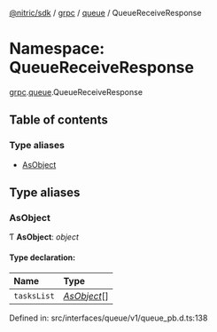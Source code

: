 [@nitric/sdk](../README.md) / [grpc](grpc.md) / [queue](grpc.queue.md) / QueueReceiveResponse

# Namespace: QueueReceiveResponse

[grpc](grpc.md).[queue](grpc.queue.md).QueueReceiveResponse

## Table of contents

### Type aliases

- [AsObject](grpc.queue.queuereceiveresponse.md#asobject)

## Type aliases

### AsObject

Ƭ **AsObject**: *object*

#### Type declaration:

Name | Type |
:------ | :------ |
`tasksList` | [*AsObject*](grpc.queue.nitrictask.md#asobject)[] |

Defined in: src/interfaces/queue/v1/queue_pb.d.ts:138
